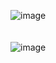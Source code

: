 ![image](https://github.com/Sanffred/Web-Dev/assets/74673985/ff5240f3-14c7-4586-8752-a87add785a04)
<br><br><br>
![image](https://github.com/Sanffred/Web-Dev/assets/74673985/28b8c14e-5e77-4439-af96-faaa373e4c1c)
